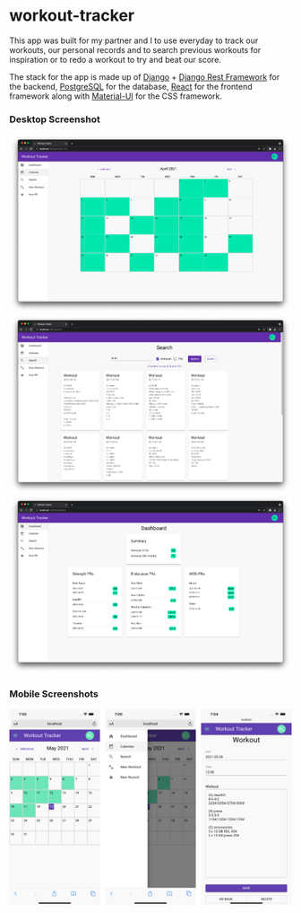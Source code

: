 # workout-tracker

This app was built for my partner and I to use everyday to track our workouts, our personal records and to search previous workouts for inspiration or to redo a workout to try and beat our score.

The stack for the app is made up of [Django](https://www.djangoproject.com/) + [Django Rest Framework](https://www.django-rest-framework.org/) for the backend, [PostgreSQL](https://www.postgresql.org/) for the database, [React](https://reactjs.org/) for the frontend framework along with [Material-UI](https://material-ui.com/) for the CSS framework.

### Desktop Screenshot
<img src="./docs/calendar_view2.png" width="800">
<img src="./docs/search_view.png" width="800">
<img src="./docs/dashboard_view.png" width="800">

### Mobile Screenshots
<img src="./docs/mobile_views.png" width="800">
